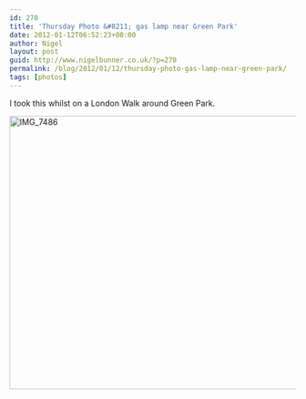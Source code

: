 ```yaml
---
id: 270
title: 'Thursday Photo &#8211; gas lamp near Green Park'
date: 2012-01-12T06:52:23+00:00
author: Nigel
layout: post
guid: http://www.nigelbunner.co.uk/?p=270
permalink: /blog/2012/01/12/thursday-photo-gas-lamp-near-green-park/
tags: [photos]
---
```

I took this whilst on a London Walk around Green Park. 

[<img src="https://farm8.staticflickr.com/7001/6680926391_704417dfb6_z.jpg" width="640" height="480" alt="IMG_7486" />](https://www.flickr.com/photos/icklephotos/6680926391/ "IMG_7486 by icle fotos, on Flickr")